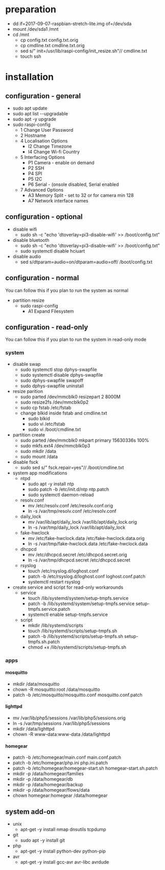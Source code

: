 # preparation
* dd if=2017-09-07-raspbian-stretch-lite.img of=/dev/sda
* mount /dev/sda1 /mnt
* cd /mnt
  * cp config.txt config.txt.orig
  * cp cmdline.txt cmdline.txt.orig
  * sed s/" init=\/usr\/lib\/raspi-config\/init_resize.sh"// cmdline.txt
  * touch ssh

# installation
## configuration - general
* sudo apt update
* sudo apt list --upgradable
* sudo apt -y upgrade
* sudo raspi-config
  * 1 Change User Password
  * 2 Hostname
  * 4 Localisation Options
    * I2 Change Timezone
    * I4 Change Wi-fi Country
  * 5 Interfacing Options
    * P1 Camera - enable on demand
    * P2 SSH
    * P4 SPI
    * P5 I2C
    * P6 Serial - (onsole disabled, Serial enabled
  * 7 Advanced Options
    * A3 Memory Split - set to 32 or for camera min 128
    * A7 Network interface names

## configuration - optional
* disable wifi
  * sudo sh -c "echo 'dtoverlay=pi3-disable-wifi' >> /boot/config.txt"
* disable bluetooth
  * sudo sh -c "echo 'dtoverlay=pi3-disable-wifi' >> /boot/config.txt"
  * sudo systemctl disable hciuart
* disable audio
  * sed s/dtparam=audio=on/dtparam=audio=off/ /boot/config.txt

## configuration - normal
You can follow this if you plan to run the system as normal
* partition resize
  * sudo raspi-config
    * A1 Expand Filesystem
  
## configuration - read-only
You can follow this if you plan to run the system in read-only mode
### system
* disable swap
  * sudo systemctl stop dphys-swapfile
  * sudo systemctl disable dphys-swapfile
  * sudo dphys-swapfile swapoff
  * sudo dphys-swapfile uninstall
* resize parition
  * sudo parted /dev/mmcblk0 resizepart 2 8000M
  * sudo resize2fs /dev/mmcblk0p2
  * sudo cp fstab /etc/fstab
  * change blkid inside fstab and cmdline.txt
    * sudo blkid
    * sudo vi /etc/fstab
    * sudo vi /boot/cmdline.txt
* partition create
  * sudo parted /dev/mmcblk0 mkpart primary 15630336s 100%
  * sudo mkfs.ext4 /dev/mmcblk0p3
  * sudo mkdir /data
  * sudo mount /data
* disable fsck
  * sudo sed s/" fsck.repair=yes"// /boot/cmdline.txt
* system app modifications
  * ntpd
    * sudo apt -y install ntp
    * sudo patch -b /etc/init.d/ntp ntp.patch
    * sudo systemctl daemon-reload
  * resolv.conf
    * mv /etc/resolv.conf /etc/resolv.conf.orig
    * ln -s /var/tmp/resolv.conf /etc/resolv.conf
  * daily_lock
    * mv /var/lib/apt/daily_lock /var/lib/apt/daily_lock.orig
    * ln -s /var/tmp/daily_lock /var/lib/apt/daily_lock
  * fake-hwclock
    * mv /etc/fake-hwclock.data /etc/fake-hwclock.data.orig
    * ln -s /var/tmp/fake-hwclock.data /etc/fake-hwclock.data
  * dhcpcd
    * mv /etc/dhcpcd.secret /etc/dhcpcd.secret.orig
    * ln -s /var/tmp/dhcpcd.secret /etc/dhcpcd.secret
  * rsyslog
    * touch /etc/rsyslog.d/loghost.conf
    * patch -b /etc/rsyslog.d/loghost.conf loghost.conf.patch
    * systemctl restart rsyslog
* create service and script for read-only workarounds
  * service
    * touch /lib/systemd/system/setup-tmpfs.service
    * patch -b /lib/systemd/system/setup-tmpfs.service setup-tmpfs.service.patch
    * systemctl enable setup-tmpfs.service
  * script
    * mkdir /lib/systemd/scripts
    * touch /lib/systemd/scripts/setup-tmpfs.sh
    * patch -b /lib/systemd/scripts/setup-tmpfs.sh setup-tmpfs.sh.patch
    * chmod +x /lib/systemd/scripts/setup-tmpfs.sh

### apps
#### mosquitto
* mkdir /data/mosquitto
* chown -R mosquitto:root /data/mosquitto
* patch -b /etc/mosquitto/mosquitto.conf mosquitto.conf.patch

#### lighttpd
* mv /var/lib/php5/sessions /var/lib/php5/sessions.orig
* ln -s /var/tmp/sessions /var/lib/php5/sessions
* mkdir /data/lighttpd
* chown -R www-data:www-data /data/lighttpd

#### homegear
* patch -b /etc/homegear/main.conf main.conf.patch
* patch -b /etc/homegear/php.ini php.ini.patch
* patch -b /etc/homegear/homegear-start.sh homegear-start.sh.patch
* mkdir -p /data/homegear/families
* mkdir -p /data/homegear/db
* mkdir -p /data/homegear/backup
* mkdir -p /data/homegear/flows/data
* chown homegear:homegear /data/homegear
  
## system add-on
* unix
  * apt-get -y install nmap dnsutils tcpdump
* git
  * sudo apt -y install git
* php
  * apt-get -y install python-dev python-pip
* avr
  * apt-get -y install gcc-avr avr-libc avrdude
